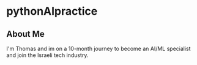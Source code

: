 # pythonAIpractice

## About Me
I'm Thomas and im on a 10-month journey to become an AI/ML specialist and join the Israeli tech industry.




